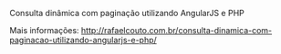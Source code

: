 Consulta dinâmica com paginação utilizando AngularJS e PHP

Mais informações: http://rafaelcouto.com.br/consulta-dinamica-com-paginacao-utilizando-angularjs-e-php/